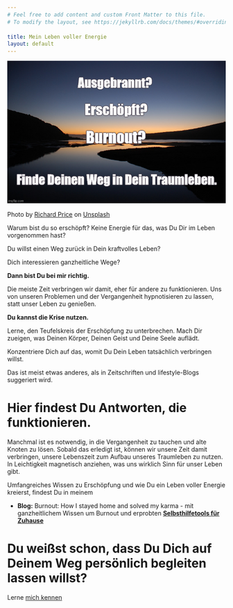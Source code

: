 ```yaml
---
# Feel free to add content and custom Front Matter to this file.
# To modify the layout, see https://jekyllrb.com/docs/themes/#overriding-theme-defaults

title: Mein Leben voller Energie
layout: default
---
```


![Frontbild](/assets/2020-09-15-Frontbild.jpg)

<span>Photo by <a href="https://unsplash.com/@juanpoe?utm_source=unsplash&amp;utm_medium=referral&amp;utm_content=creditCopyText">Richard Price</a> on <a href="https://unsplash.com/s/photos/still-water?utm_source=unsplash&amp;utm_medium=referral&amp;utm_content=creditCopyText">Unsplash</a></span>


Warum bist du so erschöpft? Keine Energie für das, was Du Dir im Leben vorgenommen hast?

Du willst einen Weg zurück in Dein kraftvolles Leben? 

Dich interessieren ganzheitliche Wege?

**Dann bist Du bei mir richtig.**

Die meiste Zeit verbringen wir damit, eher für andere zu funktionieren. Uns von unseren Problemen und der Vergangenheit hypnotisieren zu lassen, statt unser Leben zu genießen. 

**Du kannst die Krise nutzen.**

Lerne, den Teufelskreis der Erschöpfung zu unterbrechen. Mach Dir zueigen, was Deinen Körper, Deinen Geist und Deine Seele auflädt. 

Konzentriere Dich auf das, womit Du Dein Leben tatsächlich verbringen willst. 

Das ist meist etwas anderes, als in Zeitschriften und lifestyle-Blogs suggeriert wird. 

# Hier findest Du Antworten, die funktionieren. 

Manchmal ist es notwendig, in die Vergangenheit zu tauchen und alte Knoten zu lösen. Sobald das erledigt ist, können wir unsere Zeit damit verbringen, unsere Lebenszeit zum Aufbau unseres Traumleben zu nutzen. In Leichtigkeit magnetisch anziehen, was uns wirklich Sinn für unser Leben gibt. 

Umfangreiches Wissen zu Erschöpfung und wie Du ein Leben voller Energie kreierst, findest Du in meinem 

- **Blog:** Burnout: How I stayed home and solved my karma - mit ganzheitlichem Wissen um Burnout und erprobten **[Selbsthilfetools für Zuhause](/blog.html)**

# Du weißst schon, dass Du Dich auf Deinem Weg persönlich begleiten lassen willst? 

Lerne [mich kennen](/about/) 
 



